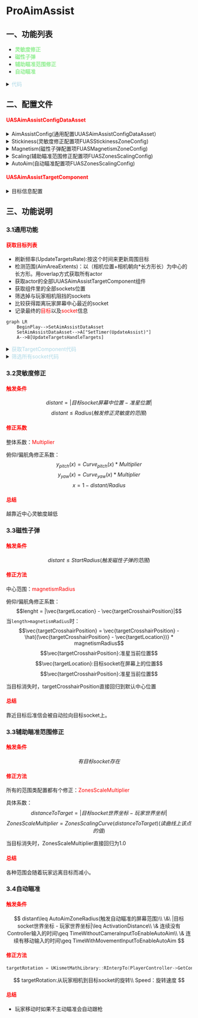 # ProAimAssist

## 一、功能列表

- <font color='lightgreen'>**灵敏度修正**</font>
- <font color='lightgreen'>**磁性子弹**</font>
- <font color='lightgreen'>**辅助瞄准范围修正**</font>
- <font color='lightgreen'>**自动瞄准**</font>

<details>
<summary><font color='lightblue'>代码</font></summary>

```c++
void UMyAimAssistComponenet::TickComponent(float DeltaTime, ELevelTick TickType, FActorComponentTickFunction* ThisTickFunction)
{
	Super::TickComponent(DeltaTime, TickType, ThisTickFunction);
	if (AimAssistDataAsset == nullptr || !PlayerController.IsValid() || PlayerController->GetPawn() == nullptr)
	{
		return;
	}
	HandleCurrentTarget();               //处理各个功能是否开启
	UpdateCrosshair(DeltaTime);          //磁性子弹
	UpdateZonesScaling(DeltaTime);       //辅助瞄准范围修正
	HandleAutoAim(DeltaTime);            //自动瞄准
#if !UE_BUILD_SHIPPING
	DrawDebug(DeltaTime);
#endif
}
```
</details>


## 二、配置文件
#### <font color='red'>UASAimAssistConfigDataAsset</font>

<details>
<summary>AimAssistConfig(通用配置UUASAimAssistConfigDataAsset）</summary>
<font color='orange'>UpdateTargetsRate</font><font color='aqua'>(float)</font>:更新目标频率<br>
<font color='orange'>AimAreaExtents</font><font color='aqua'>(Fvector)</font>:检测范围<br>
<font color='orange'>bStickinessZoneConfig</font><font color='aqua'>(bool)</font>:是否开启<font color='lightgreen'>灵敏度修正</font><br>
<font color='orange'>StickinessZoneConfig</font><font color='aqua'>(FUASStickinessZoneConfig)</font>:<font color='lightgreen'>灵敏度修正</font>配置项<br>
<font color='orange'>bMagnetismZoneConfig</font><font color='aqua'>(bool)</font>:是否开启<font color='lightgreen'>磁性子弹</font><br>
<font color='orange'>MagnetismZoneConfig</font><font color='aqua'>(FUASMagnetismZoneConfig)</font>:<font color='lightgreen'>磁性子弹</font>配置项<br>
<font color='orange'>bScalingZoneConfig</font><font color='aqua'>(bool)</font>:是否开启<font color='lightgreen'>辅助瞄准范围修正</font><br>
<font color='orange'>ZonesScalingConfig</font><font color='aqua'>(FUASZonesScalingConfig)</font>:<font color='lightgreen'>辅助瞄准范围修正</font>配置项<br>
<font color='orange'>bAutoAimConfig</font><font color='aqua'>(bool)</font>:是否开启<font color='lightgreen'>自动瞄准</font><br>
<font color='orange'>AutoAimConfig</font><font color='aqua'>(FUASAutoAimConfig)</font>:<font color='lightgreen'>自动瞄准</font>配置项<br>
<font color='orange'>CrosshairOffset</font><font color='aqua'>(FVector2D)</font>:默认准心的屏幕位置偏移（一般为0）<br>
</details>

<details>
<summary>Stickiness(灵敏度修正配置项FUASStickinessZoneConfig)</summary>
<font color='orange'>Radius</font><font color='aqua'>(float)</font>:触发修正灵敏度的范围<br>
<font color='orange'>Multiplier</font><font color='aqua'>(float)</font>:灵敏度系数<br>
<font color='orange'>StickinessMultiplierCurvePitch</font><font color='aqua'>(FRuntimeFloatCurve)</font>:俯仰角系数曲线<br>
<font color='orange'>StickinessMultiplierCurveYaw</font><font color='aqua'>(FRuntimeFloatCurve)</font>:偏航角系数曲线<br>
</details>

<details>
<summary>Magnetism(磁性子弹配置项FUASMagnetismZoneConfig)</summary>
<font color='orange'>StartRadius</font><font color='aqua'>(float)</font>:开始触发磁性子弹的范围<br>
<font color='orange'>AimZoneRadius</font><font color='aqua'>(float)</font>:停止磁性子弹修正的范围<br>
</details>

<details>
<summary>Scaling(辅助瞄准范围修正配置项FUASZonesScalingConfig)</summary>
<font color='orange'>ZonesScalingCurve</font><font color='aqua'>(FRuntimeFloatCurve)</font>:触发辅助瞄准范围修正系数曲线<br>
</details>

<details>
<summary>AutoAim(自动瞄准配置项FUASZonesScalingConfig)</summary>
<font color='orange'>Speed</font><font color='aqua'>(float)</font>:瞄准速度<br>
<font color='orange'>AutoAimZoneRadius</font><font color='aqua'>(float)</font>:触发自动瞄准的屏幕范围<br>
<font color='orange'>ActivationDistance</font><font color='aqua'>(float)</font>:触发自动瞄准的目标距离<br>
<font color='orange'>TimeWithoutCameraInputToEnableAutoAim</font><font color='aqua'>(float)</font>:玩家停止相机输入后x秒开始自动瞄准<br>
<font color='orange'>TimeWithMovementInputToEnableAutoAim</font><font color='aqua'>(float)</font>:玩家开始移动后x秒开始自动瞄准<br>
<font color='orange'>bUseOnlyWithInactiveMagnetism</font><font color='aqua'>(bool)</font>:是否和磁性子弹互斥<br>
<font color='orange'>TimeToBlockAfterChangeTarget</font><font color='aqua'>(float)</font>:切换目标后x秒停止自动瞄准<br>
</details>

#### <font color='red'>UASAimAssistTargetComponent</font>
<details>
<summary>目标信息配置</summary>
<font color='orange'>bIsAimAssistActive</font><font color='aqua'>(bool)</font>:是否可被辅助瞄准<br>
<font color='orange'>AimTargetSocketNames</font><font color='aqua'>(TArray<FName>)</font>:目标上的sockets<br>
</details>

## 三、功能说明

### 3.1通用功能

#### <font color='red'>**获取目标列表**</font>
- 刷新频率(UpdateTargetsRate):按这个时间来更新周围目标
- 检测范围(AimAreaExtents)：以（相机位置+相机朝向*长方形长）为中心的长方形。用overlap方式获取所有actor
- 获取actor的全部UUASAimAssistTargetComponent组件
- 获取组件里的全部sockets位置
- 筛选掉与玩家相机阻挡的sockets
- 比较获得距离玩家屏幕中心最近的socket
- 记录最终的<font color='red'>目标</font>以及<font color='red'>socket</font>信息
~~~mermaid
graph LR
	BeginPlay-->SetAimAssistDataAsset
	SetAimAssistDataAsset-->A["SetTimer(UpdateAssist)"]
	A-->B[UpdateTargetsHandleTargets]
~~~
<details>
<summary><font color='lightblue'>获取TargetComponent代码</font></summary>

```c++
void UMyAimAssistComponenet::UpdateTargets()
{
	SCOPE_CYCLE_COUNTER(STAT_UpdateTargets);

	TArray<FOverlapResult> overlapResults;
	FCollisionQueryParams collisionParams;
	collisionParams.AddIgnoredActor(PlayerController->GetPawn());

	GetWorld()->OverlapMultiByProfile(
		overlapResults,
		GetOverlapLocation(),
		GetOverlapRotation().Quaternion(),
		TargetsDetectionProfileName,
		FCollisionShape::MakeBox(GetOverlapExtents()),
		collisionParams);

	TArray<TWeakObjectPtr<AActor>> targetsToRemove;
	TargetComponents.GenerateKeyArray(targetsToRemove);

	for (const auto& result : overlapResults)
	{
		if (result.GetActor() == nullptr)
		{
			continue;
		}

		if (TargetComponents.Contains(result.GetActor()))
		{
			targetsToRemove.Remove(result.GetActor());
			continue;
		}

		TInlineComponentArray<UUASAimAssistTargetComponent*> targetComponents;
		result.GetActor()->GetComponents(targetComponents);

		if (targetComponents.Num() != 0)
		{
			auto& val = TargetComponents.Add(TWeakObjectPtr<AActor>(result.GetActor()));

			result.GetActor()->OnDestroyed.AddDynamic(this, &UMyAimAssistComponenet::OnTargetDestroyed);

			for (const auto component : targetComponents)
			{
				val.Add(component);
			}
		}
	}

	for (const auto actor : targetsToRemove)
	{
		actor->OnDestroyed.RemoveAll(this);
		TargetComponents.Remove(actor);
	}
}
```
</details>

<details>
<summary><font color='lightblue'>筛选所有socket代码</font></summary>

```c++
void UMyAimAssistComponenet::HandleTargets()
{
	SCOPE_CYCLE_COUNTER(STAT_HandleTargets);

	LastTargetData.Empty(TargetComponents.Num());

	const FVector viewLocation = GetCameraLocation();

	for (const auto& target : TargetComponents)
	{
		if (!target.Key.IsValid())
		{
			continue;
		}

		for (const auto component : target.Value)
		{
			if (!component.IsValid() || !component->IsTargetActive())
			{
				continue;
			}

			FHitResult hitResult;

			for (const auto& socketData : component->GetAimTargetSocketLocations())
			{
				UKismetSystemLibrary::LineTraceSingleByProfile(this,
					viewLocation,
					socketData.Location,
					ObstacleCheckProfileName,
					false,
					{ GetOwner(), target.Key.Get() },
					bDebugTargetTraces ? EDrawDebugTrace::ForDuration : EDrawDebugTrace::None,
					hitResult,
					true);

				if (hitResult.bBlockingHit)
				{
					continue;
				}

				LastTargetData.Add({ component, socketData.SocketName });
			}
		}
	}

	if (LastTargetData.Num() != 0)
	{
		CurrentTargetData = *Algo::MinElementBy(LastTargetData, [&](const FUASAimAssistTargetData& Data) {
			auto location = Data.GetLocationOnTheScreen(PlayerController.Get());
		return (location - GetScreenCenter()).Size();
			});
	}
	else
	{
		CurrentTargetData = {};
	}
}
```
</details>

### 3.2灵敏度修正

#### <font color='red'>触发条件</font>
$$distant = |目标socket屏幕中位置-准星位置| $$
$$ distant\leq Radius(触发修正灵敏度的范围)$$
#### <font color='red'>修正系数</font>
整体系数：<font color='red'>Multiplier</font>

俯仰/偏航角修正系数：
$$y_{pitch}(x)=Curve_{pitch}(x)*Multiplier$$
$$y_{yaw}(x)=Curve_{yaw}(x)*Multiplier$$
$$x=1-distant/Radius$$
#### <font color='red'>总结</font>
越靠近中心灵敏度越低

### 3.3磁性子弹

#### <font color='red'>触发条件</font>
$$ distant\leq StartRadius(触发磁性子弹的范围)$$
#### <font color='red'>修正方法</font>
中心范围：<font color='red'>magnetismRadius</font>

俯仰/偏航角修正系数：
$$lenght = |\vec{targetLocation} - \vec{targetCrosshairPosition}|$$
当`length>magnetismRadius`时：
$$\vec{targetCrosshairPosition} = \vec{targetCrosshairPosition} - \hat{(\vec{targetCrosshairPosition} - \vec{targetLocation})} * magnetismRadius$$
$$\vec{targetCrosshairPosition}:准星当前位置$$
$$\vec{targetLocation}:目标socket在屏幕上的位置$$
$$\vec{targetCrosshairPosition}:准星当前位置$$

当目标消失时，targetCrosshairPosition直接回归到默认中心位置
#### <font color='red'>总结</font>
靠近目标后准信会被自动拉向目标socket上。

### 3.3辅助瞄准范围修正

#### <font color='red'>触发条件</font>
$$ 有目标socket存在$$
#### <font color='red'>修正方法</font>
所有的范围类配置都有个修正：<font color='red'>ZonesScaleMultiplier</font>

具体系数：
$$distanceToTarget = |目标socket世界坐标 - 玩家世界坐标|$$
$$ZonesScaleMultiplier = ZonesScalingCurve(distanceToTarget)(读曲线上该点的值)$$

当目标消失时，ZonesScaleMultiplier直接回归为1.0
#### <font color='red'>总结</font>
各种范围会随着玩家远离目标而减小。

### 3.4自动瞄准

#### <font color='red'>触发条件</font>
$$
distant\leq AutoAimZoneRadius(触发自动瞄准的屏幕范围)\\
\&\ |目标socket世界坐标 - 玩家世界坐标|\leq ActivationDistance\\
\& 连续没有Controller输入的时间\geq TimeWithoutCameraInputToEnableAutoAim\\
\& 连续有移动输入的时间\geq TimeWithMovementInputToEnableAutoAim
$$
#### <font color='red'>修正方法</font>
```c++
targetRotation = UKismetMathLibrary::RInterpTo(PlayerController->GetControlRotation(), targetRotation, DeltaTime, AimAssistDataAsset->AutoAimConfig.Speed)
```
$$
targetRotation:从玩家相机到目标socket的旋转\\
Speed：旋转速度
$$

#### <font color='red'>总结</font>
- 玩家移动时如果不主动瞄准会自动跟枪